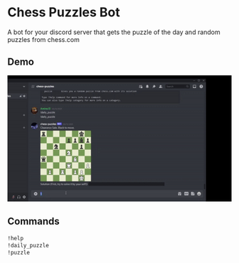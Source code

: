 # Chess Puzzles Bot
A bot for your discord server that gets the puzzle of the day and random puzzles from chess.com
## Demo

![Bot-puzzle](https://github.com/MeeedAmine/chessPuzzlesBot/blob/main/assets/bot-discord.gif)

## Commands
```
!help
!daily_puzzle
!puzzle
```
